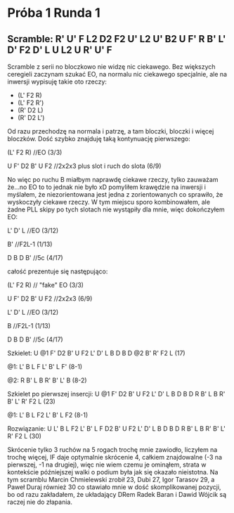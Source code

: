 # Próba 1 Runda 1

## Scramble: R' U' F L2 D2 F2 U' L2 U' B2 U F' R B' L' D' F2 D' L U L2 U R' U' F

Scramble z serii no bloczkowo nie widzę nic ciekawego. Bez większych ceregieli zaczynam szukać EO, na normalu nic ciekawego specjalnie, ale na inwersji wypisuję takie oto rzeczy:
- (L' F2 R)
- (L' F2 R')
- (R' D2 L)
- (R' D2 L')

Od razu przechodzę na normala i patrzę, a tam bloczki, bloczki i więcej bloczków. Dość szybko znajduję taką kontynuację pierwszego:

(L' F2 R) //EO (3/3)

U F' D2 B' U F2 //2x2x3 plus slot i ruch do slota (6/9)

No więc po ruchu B miałbym naprawdę ciekawe rzeczy, tylko zauważam że...no EO to to jednak nie było xD pomyliłem krawędzie na inwersji i myślałem, że niezorientowana jest jedna z zorientowanych co sprawiło, że wyskoczyły ciekawe rzeczy. W tym miejscu sporo kombinowałem,
ale żadne PLL skipy po tych slotach nie wystąpiły dla mnie, więc dokończyłem EO:

L' D' L //EO (3/12)

B' //F2L-1 (1/13)

D B D B' //5c (4/17)

całość prezentuje się następująco:

(L' F2 R) // "fake" EO (3/3)

U F' D2 B' U F2 //2x2x3 (6/9)

L' D' L //EO (3/12)

B //F2L-1 (1/13)

D B D B' //5c (4/17)

Szkielet: U @1 F' D2 B' U F2 L' D' L B D B D @2 B' R' F2 L (17)

@1: L' B L F L' B' L F' (8-1)

@2: R B' L B R' B' L' B (8-2)

Szkielet po pierwszej insercji: U @1 F' D2 B' U F2 L' D' L B D B D  R B' L B R' B' L' R' F2 L (23)

@1: L' B L F2 L' B' L F2 (8-1)

Rozwiązanie: U L' B L F2 L' B' L F D2 B' U F2 L' D' L B D B D  R B' L B R' B' L' R' F2 L (30)

Skrócenie tylko 3 ruchów na 5 rogach trochę mnie zawiodło, liczyłem na trochę więcej, IF daje optymalnie skrócenie 4, całkiem znajdowalne (-3 na pierwszej, -1 na drugiej), więc nie wiem czemu je ominąłem, strata w kontekście późniejszej walki o podium była jak się okazało nieistotna.
Na tym scramblu Marcin Chmielewski zrobił 23, Dubi 27, Igor Tarasov 29, a Paweł Duraj również 30 co stawiało mnie w dość skomplikowanej pozycji, bo od razu zakładałem, że układający DRem Radek Baran i Dawid Wójcik są raczej nie do złapania.
